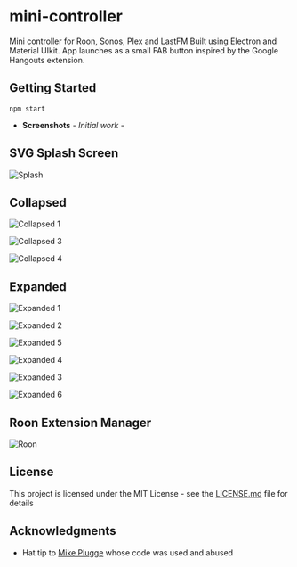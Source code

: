 # mini-controller
Mini controller for Roon, Sonos, Plex and LastFM
Built using Electron and Material UIkit. 
App launches as a small FAB button inspired by the Google Hangouts extension.

## Getting Started
```
npm start
```


* **Screenshots** - *Initial work* - 

## SVG Splash Screen
![Splash](https://github.com/wwwizzarrdry/mini-controller/blob/master/assets/img/gallery/splashscreen.PNG)


## Collapsed
![Collapsed 1](https://github.com/wwwizzarrdry/mini-controller/blob/master/assets/img/gallery/collapseed1.PNG)

![Collapsed 3](https://github.com/wwwizzarrdry/mini-controller/blob/master/assets/img/gallery/collapseed3.PNG)

![Collapsed 4](https://github.com/wwwizzarrdry/mini-controller/blob/master/assets/img/gallery/collapsed4.PNG)


## Expanded
![Expanded 1](https://github.com/wwwizzarrdry/mini-controller/blob/master/assets/img/gallery/expanded1.PNG)

![Expanded 2](https://github.com/wwwizzarrdry/mini-controller/blob/master/assets/img/gallery/expanded2.PNG)

![Expanded 5](https://github.com/wwwizzarrdry/mini-controller/blob/master/assets/img/gallery/expanded5.PNG)

![Expanded 4](https://github.com/wwwizzarrdry/mini-controller/blob/master/assets/img/gallery/expanded4.PNG)

![Expanded 3](https://github.com/wwwizzarrdry/mini-controller/blob/master/assets/img/gallery/expanded3.PNG)

![Expanded 6](https://github.com/wwwizzarrdry/mini-controller/blob/master/assets/img/gallery/expanded6.PNG)


## Roon Extension Manager
![Roon](https://github.com/wwwizzarrdry/mini-controller/blob/master/assets/img/gallery/extensions.PNG)




## License

This project is licensed under the MIT License - see the [LICENSE.md](LICENSE.md) file for details

## Acknowledgments

* Hat tip to [Mike Plugge](https://github.com/pluggemi/roon-web-controller) whose code was used and abused


